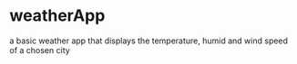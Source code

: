 # weatherApp
a basic weather app that displays the temperature, humid and wind speed of a chosen city
